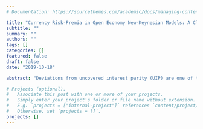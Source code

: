 ```yaml
---
# Documentation: https://sourcethemes.com/academic/docs/managing-content/

title: "Currency Risk-Premia in Open Economy New-Keynesian Models: A Closed-Form Solution Approach"
subtitle: ""
summary: ""
authors: ""
tags: []
categories: []
featured: false
draft: false
date: "2019-10-18"

abstract: "Deviations from uncovered interest parity (UIP) are one of the most salient empirical patterns in international macroeconomics. Yet, as benchmark open-economy models are solved via linearization, their predictions are silent on the existence and behavior of UIP-deviations. To overcome this challenge, this paper presents a closed-form solution for a benchmark small open-economy (SOE) New Keynesian model when the intertemporal elasticity and several intratemporal elasticities of substitution are equal to one. I find that UIP- deviations are generically different from zero and determined by the covariances of foreign output shocks with shocks to foreign monetary policy and home productivity. Perhaps surprisingly, the optimal monetary policy and its implied UIP-deviations are independent of the SOE’s debt position."

# Projects (optional).
#   Associate this post with one or more of your projects.
#   Simply enter your project's folder or file name without extension.
#   E.g. `projects = ["internal-project"]` references `content/project/deep-learning/index.md`.
#   Otherwise, set `projects = []`.
projects: []
---
```



